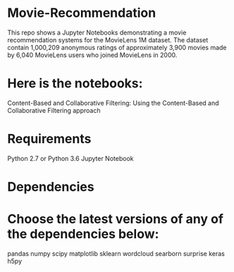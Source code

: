 # Movie-Recommendation
This repo shows a Jupyter Notebooks demonstrating a movie recommendation systems for the MovieLens 1M dataset. The dataset contain 1,000,209 anonymous ratings of approximately 3,900 movies made by 6,040 MovieLens users who joined MovieLens in 2000.

# Here is the notebooks:

Content-Based and Collaborative Filtering: Using the Content-Based and Collaborative Filtering approach

# Requirements
Python 2.7 or Python 3.6
Jupyter Notebook

# Dependencies
# Choose the latest versions of any of the dependencies below:

pandas
numpy
scipy
matplotlib
sklearn
wordcloud
searborn
surprise
keras
h5py
